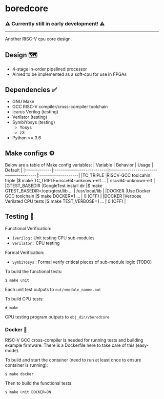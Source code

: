 # boredcore

### ⚠ Currently still in early development! ⚠
---
Another RISC-V cpu core design.

## Design 🗺
- 4-stage in-order pipelined processor
- Aimed to be implemented as a soft-cpu for use in FPGAs

## Dependencies ✅
- GNU Make
- GCC RISC-V compiler/cross-compiler toolchain
- Icarus Verilog (testing)
- Verilator (testing)
- SymbiYosys (testing)
    - Yosys
    - z3
- Python >= 3.6

## Make configs ⚙
Below are a table of Make config variables:
| Variable     | Behavior                   | Usage                                   | Default             |
|:-------------|:---------------------------|:----------------------------------------|:--------------------|
|TC_TRIPLE     |RISCV-GCC toolcahin triple  |$ make TC_TRIPLE=riscv64-unknown-elf ... | riscv64-unknown-elf |
|GTEST_BASEDIR |GoogleTest install dir      |$ make GTEST_BASEDIR=/opt/gtest/lib ...  | /usr/local/lib      |
|DOCKER        |Use Docker GCC toolchain    |$ make DOCKER=1 ...                      | 0 (OFF)             |
|DOCKER        |Verbose Verilated CPU tests |$ make TEST_VERBOSE=1 ...                | 0 (OFF)             |

## Testing 🧪
Functional Verification:
- `iverilog`    : Unit testing CPU sub-modules
- `Verilator`   : CPU testing

Formal Verification:
- `SymbiYosys`  : Formal verify critical pieces of sub-module logic (TODO)

To build the functional tests:

    $ make unit

Each unit test outputs to `out/<module_name>.out`

To build CPU tests:

    # make

CPU testing program outputs to `obj_dir/Vboredcore`

### Docker 🐳
RISC-V GCC cross-compiler is needed for running tests and building example firmware. There is a Dockerfile
here to take care of this (easy-mode).

To build and start the container (need to run at least once to ensure container is running):

    $ make docker

Then to build the functional tests:

    $ make unit DOCKER=ON
